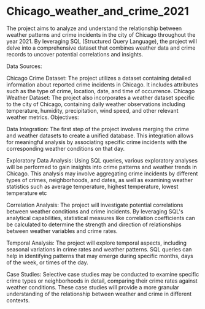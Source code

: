 # Chicago_weather_and_crime_2021
The project aims to analyze and understand the relationship between weather patterns and crime incidents in the city of Chicago throughout the year 2021. By leveraging SQL (Structured Query Language), the project will delve into a comprehensive dataset that combines weather data and crime records to uncover potential correlations and insights.

Data Sources:

Chicago Crime Dataset: The project utilizes a dataset containing detailed information about reported crime incidents in Chicago. It includes attributes such as the type of crime, location, date, and time of occurrence.
Chicago Weather Dataset: The project also incorporates a weather dataset specific to the city of Chicago, containing daily weather observations including temperature, humidity, precipitation, wind speed, and other relevant weather metrics.
Objectives:

Data Integration: The first step of the project involves merging the crime and weather datasets to create a unified database. This integration allows for meaningful analysis by associating specific crime incidents with the corresponding weather conditions on that day.

Exploratory Data Analysis: Using SQL queries, various exploratory analyses will be performed to gain insights into crime patterns and weather trends in Chicago. This analysis may involve aggregating crime incidents by different types of crimes, neighborhoods, and dates, as well as examining weather statistics such as average temperature, highest temperature, lowest temperature etc

Correlation Analysis: The project will investigate potential correlations between weather conditions and crime incidents. By leveraging SQL's analytical capabilities, statistical measures like correlation coefficients can be calculated to determine the strength and direction of relationships between weather variables and crime rates.

Temporal Analysis: The project will explore temporal aspects, including seasonal variations in crime rates and weather patterns. SQL queries can help in identifying patterns that may emerge during specific months, days of the week, or times of the day.

Case Studies: Selective case studies may be conducted to examine specific crime types or neighborhoods in detail, comparing their crime rates against weather conditions. These case studies will provide a more granular understanding of the relationship between weather and crime in different contexts.
